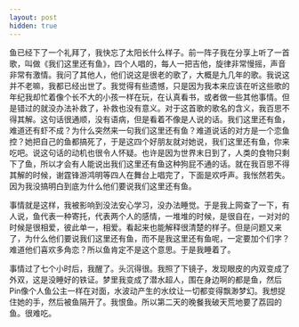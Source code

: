 ```yaml
---
layout: post
hidden: true
---
```

鱼已经下了一个礼拜了，我快忘了太阳长什么样子。前一阵子我在分享上听了一首歌，叫做《我们这里还有鱼》，四个人唱的，每人一把吉他，旋律非常慢摇，声音非常有激情。我问了其他人，他们说这是很老的歌了，大概是九几年的歌。我说这并不老嘛，我都已经出世了。我觉得有些遗憾，只是因为我本来应该在听这些歌的年纪我却忙着像个长不大的小孩一样在玩，在认真看书，或者做一些其他事情。但是错过的就没办法补救了，补救也没有意义。对于这首歌的歌名的含义，我百思不得其解。这句话很通顺，没有语病，但是看着不像是人说的话。我们这里还有鱼，难道还有虾不成？为什么突然来一句我们这里还有鱼？难道说话的对方是一个恋鱼控？她把自己的鱼都搞死了，于是这四个好朋友就对她说，我们这里还有鱼，你来吃吧。说这句话的动机也很令人怀疑。也许是因为世界末日到了，人类的食物只剩下了鱼，所以才会有人能说出我们这里还有鱼这种狗屁不通的话。就在我百思不得其解的时候，谢霆锋游鸿明等四人在舞台上唱完了，下面是欢呼声。我怅然若失。因为我没搞明白到底为什么他们要说我们这里还有鱼。

事情就是这样，我被影响到没法安心学习，没办法睡觉。于是我上网查了一下，有人说，鱼代表一种寄托，代表两个人的感情，一堆堆的时候，是很自在，一对对的时候是很相爱，彼此单一，相爱。看起来也能解释很清楚的样子。但是问题又来了，为什么他们要说我们这里还有鱼，而不是我这里还有鱼呢，一定要加个们字？难道他们喜欢多角恋？所以鱼肯定不是这个意思。于是我睡着了。

事情过了七个小时后，我醒了。头沉得很。我照了下镜子，发现眼皮的内双变成了外双，这是没睡好的铁证。梦里我变成了潜水超人，围在身边啊的都是鱼，然后Pin像个人鱼公主一样在对面，水波动产生的水纹让一切都变得飘渺梦幻。我想捉住她的手，然后被鱼隔开了。我恨鱼。所以第二天的晚餐我破天荒地要了荔园的鱼。很难吃。